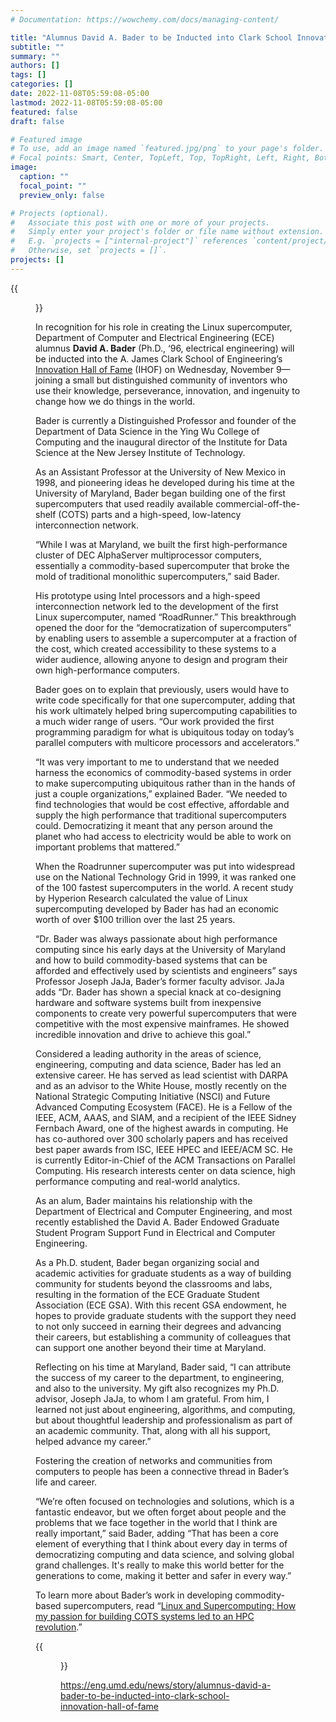 ```yaml
---
# Documentation: https://wowchemy.com/docs/managing-content/

title: "Alumnus David A. Bader to be Inducted into Clark School Innovation Hall of Fame"
subtitle: ""
summary: ""
authors: []
tags: []
categories: []
date: 2022-11-08T05:59:08-05:00
lastmod: 2022-11-08T05:59:08-05:00
featured: false
draft: false

# Featured image
# To use, add an image named `featured.jpg/png` to your page's folder.
# Focal points: Smart, Center, TopLeft, Top, TopRight, Left, Right, BottomLeft, Bottom, BottomRight.
image:
  caption: ""
  focal_point: ""
  preview_only: false

# Projects (optional).
#   Associate this post with one or more of your projects.
#   Simply enter your project's folder or file name without extension.
#   E.g. `projects = ["internal-project"]` references `content/project/deep-learning/index.md`.
#   Otherwise, set `projects = []`.
projects: []
---
```


{{<figure src="article15168.large.jpg">}}

In recognition for his role in creating the Linux supercomputer, Department of Computer and Electrical Engineering (ECE) alumnus **David A. Bader** (Ph.D., ‘96, electrical engineering) will be inducted into the A. James Clark School of Engineering’s [Innovation Hall of Fame](https://eng.umd.edu/ihof) (IHOF) on Wednesday, November 9—joining a small but distinguished community of inventors who use their knowledge, perseverance, innovation, and ingenuity to change how we do things in the world.

Bader is currently a Distinguished Professor and founder of the Department of Data Science in the Ying Wu College of Computing and the inaugural director of the Institute for Data Science at the New Jersey Institute of Technology.

As an Assistant Professor at the University of New Mexico in 1998, and pioneering ideas he developed during his time at the University of Maryland, Bader began building one of the first supercomputers that used readily available commercial-off-the-shelf (COTS) parts and a high-speed, low-latency interconnection network.

“While I was at Maryland, we built the first high-performance cluster of DEC AlphaServer multiprocessor computers, essentially a commodity-based supercomputer that broke the mold of traditional monolithic supercomputers,” said Bader.

His prototype using Intel processors and a high-speed interconnection network led to the development of the first Linux supercomputer, named “RoadRunner.” This breakthrough opened the door for the “democratization of supercomputers” by enabling users to assemble a supercomputer at a fraction of the cost, which created accessibility to these systems to a wider audience, allowing anyone to design and program their own high-performance computers.

Bader goes on to explain that previously, users would have to write code specifically for that one supercomputer, adding that his work ultimately helped bring supercomputing capabilities to a much wider range of users. “Our work provided the first programming paradigm for what is ubiquitous today on today’s parallel computers with multicore processors and accelerators.”

“It was very important to me to understand that we needed harness the economics of commodity-based systems in order to make supercomputing ubiquitous rather than in the hands of just a couple organizations,” explained Bader. “We needed to find technologies that would be cost effective, affordable and supply the high performance that traditional supercomputers could. Democratizing it meant that any person around the planet who had access to electricity would be able to work on important problems that mattered.”

When the Roadrunner supercomputer was put into widespread use on the National Technology Grid in 1999, it was ranked one of the 100 fastest supercomputers in the world. A recent study by Hyperion Research calculated the value of Linux supercomputing developed by Bader has had an economic worth of over $100 trillion over the last 25 years.

“Dr. Bader was always passionate about high performance computing since his early days at the University of Maryland and how to build commodity-based systems that can be afforded and effectively used by scientists and engineers” says Professor Joseph JaJa, Bader’s former faculty advisor. JaJa adds “Dr. Bader has shown a special knack at co-designing hardware and software systems built from inexpensive components to create very powerful supercomputers that were competitive with the most expensive mainframes. He showed incredible innovation and drive to achieve this goal.”

Considered a leading authority in the areas of science, engineering, computing and data science, Bader has led an extensive career. He has served as lead scientist with DARPA and as an advisor to the White House, mostly recently on the National Strategic Computing Initiative (NSCI) and Future Advanced Computing Ecosystem (FACE). He is a Fellow of the IEEE, ACM, AAAS, and SIAM, and a recipient of the IEEE Sidney Fernbach Award, one of the highest awards in computing. He has co-authored over 300 scholarly papers and has received best paper awards from ISC, IEEE HPEC and IEEE/ACM SC. He is currently Editor-in-Chief of the ACM Transactions on Parallel Computing. His research interests center on data science, high performance computing and real-world analytics.

As an alum, Bader maintains his relationship with the Department of Electrical and Computer Engineering, and most recently established the David A. Bader Endowed Graduate Student Program Support Fund in Electrical and Computer Engineering.

As a Ph.D. student, Bader began organizing social and academic activities for graduate students as a way of building community for students beyond the classrooms and labs, resulting in the formation of the ECE Graduate Student Association (ECE GSA). With this recent GSA endowment, he hopes to provide graduate students with the support they need to not only succeed in earning their degrees and advancing their careers, but establishing a community of colleagues that can support one another beyond their time at Maryland.

Reflecting on his time at Maryland, Bader said, “I can attribute the success of my career to the department, to engineering, and also to the university. My gift also recognizes my Ph.D. advisor, Joseph JaJa, to whom I am grateful. From him, I learned not just about engineering, algorithms, and computing, but about thoughtful leadership and professionalism as part of an academic community. That, along with all his support, helped advance my career.”

Fostering the creation of networks and communities from computers to people has been a connective thread in Bader’s life and career.

“We’re often focused on technologies and solutions, which is a fantastic endeavor, but we often forget about people and the problems that we face together in the world that I think are really important,” said Bader, adding “That has been a core element of everything that I think about every day in terms of democratizing computing and data science, and solving global grand challenges. It's really to make this world better for the generations to come, making it better and safer in every way.”

To learn more about Bader’s work in developing commodity-based supercomputers, read “[Linux and Supercomputing: How my passion for building COTS systems led to an HPC revolution](https://ieeexplore.ieee.org/document/9546947).”

{{<figure src="20221109-Maryland.jpg">}}

https://eng.umd.edu/news/story/alumnus-david-a-bader-to-be-inducted-into-clark-school-innovation-hall-of-fame
